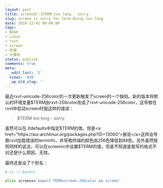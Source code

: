 ```yaml
---
layout: post
title: screen曰：$TERM too long - sorry.
slug: screen is sorry for term being too long
date: 2010-12-01 00:00:00
tags:
- BASH
- Linux
- rxvt
- screen
- 终端
- 计算机
status: publish
comments: true
meta:
  _edit_last: '1'
  views: '816'
  _wp_old_slug: ''
---
```

最近rxvt-unicode-256color的一次更新触发了screen的一个缺陷。新的版本将默认的环境变量$TERM由rxvt-256color改成了rxvt-unicode-256color，这导致在rxvt中启动screen时报这样的错误：

<blockquote>
$TERM too long - sorry.
</blockquote>

虽然可以在.Xdefaults中指定$TERM的值，但是<a href="https://aur.archlinux.org/packages.php?ID=13060">据说</a>这样会导致rxvt加载错误的terminfo，并导致终端的颜色由256色降低到88色。另外虽然按照同样的说法，可以在screenrc中设置$TERM的值，但是不知道是我写的格式不对还是什么原因，无效。

最终还是设了个别名：

```bash
# vi ~/.bashrc

alias screenx='export TERM=screen-256color && screen'
```
